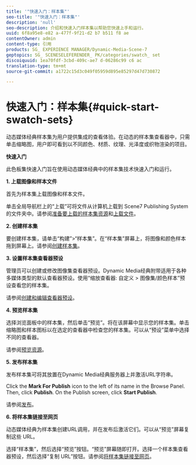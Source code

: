 ```yaml
---
title: '"快速入门：样本集"'
seo-title: '"快速入门：样本集"'
description: 'null'
seo-description: 介绍和快速入门样本集以帮助您快速上手和运行。
uuid: 6f8a95e8-e82 a-477f-9f21-d2 b7 b511 f8 ae
contentOwner: admin
content-type: 引用
products: SG_ EXPERIENCE MANAGER/Dynamic-Media-Scene-7
geptopics: SG_ SCENESELEFERENDER_ PK/categories/swatch_ set
discoiquuid: 1ea70fdf-3cbd-409c-ae7 d-06286c99 c6 ac
translation-type: tm+mt
source-git-commit: a1722c15d3c049f05959d895e85297d47d730872

---
```



# 快速入门：样本集{#quick-start-swatch-sets}

动态媒体经典样本集为用户提供集成的查看体验。在动态的样本集查看器中，只需单击缩略图，用户即可看到以不同颜色、材质、纹理、光泽度或织物渲染的项目。

**快速入门**

此色板集快速入门旨在使用动态媒体经典中的样本集技术快速入门和运行。

**1. 上载图像和样本文件**

首先为样本集上载图像和样本文件。

单击全局导航栏上的“上载”可将文件从计算机上载到 Scene7 Publishing System 的文件夹中。请参阅[准备要上载的样本集资源](preparing-swatch-set-assets-upload.md#preparing-swatch-set-assets-for-upload)和[上载文件](uploading-files.md#uploading-your-files)。

**2. 创建样本集**

要创建样本集，请单击“构建”&gt;“样本集”。在“样本集”屏幕上，将图像和颜色样本拖到屏幕上。请参阅[创建样本集](creating-swatch-set.md#creating-a-swatch-set)。

**3. 设置样本集查看器预设**

管理员可以创建或修改图像集查看器预设。Dynamic Media经典附带适用于各种多媒体类型的默认查看器预设。使用“缩放查看器: 自定义 &gt; 图像集/颜色样本”预设查看您的样本集。

请参阅[创建和编辑查看器预设](application-setup.md#adding-and-editing-viewer-presets)。

**4. 预览样本集**

选择浏览面板中的样本集，然后单击“预览”。将在该屏幕中显示您的样本集。单击缩略图和样本图标以在选定的查看器中检查您的样本集。可以从“预设”菜单中选择不同的查看器。

请参阅[预览资源](previewing-asset.md#previewing-an-asset)。

**5. 发布样本集**

发布样本集可将其放置在Dynamic Media经典服务器上并激活URL字符串。

Click the **Mark For Publish** icon to the left of its name in the Browse Panel. Then, click **Publish**. On the Publish screen, click **Start Publish**.

请参阅[发布](publishing-files.md#publishing-files)。

**6. 将样本集链接至网页**

动态媒体经典为样本集创建URL调用，并在发布后激活它们。可以从“预览”屏幕复制这些 URL。

选择“样本集”，然后选择“预览”按钮。“预览”屏幕随即打开。选择一个样本集查看器预设，然后选择“复制 URL”按钮。请参阅[将样本集链接至网页](linking-swatch-set-web-page.md#linking-a-swatch-set-to-a-web-page)。
